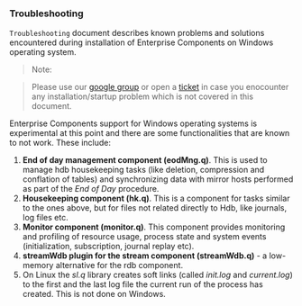###                                           **Troubleshooting**

<!--------------------------------------------------------------------------------------------------------------------->
`Troubleshooting` document describes known problems and solutions encountered during installation of Enterprise 
Components on Windows operating system.

> Note:
  
> Please use our [google group](https://groups.google.com/d/forum/exxeleron) 
or open a [ticket](https://github.com/exxeleron/enterprise-components/issues) 
in case you enocounter any installation/startup problem which is not covered in this document.

Enterprise Components support for Windows operating systems is experimental at this point and there are some functionalities that are known to not work. These include:

1. **End of day management component (eodMng.q)**. This is used to manage hdb housekeeping tasks (like deletion, compression and conflation of tables) and synchronizing data with mirror hosts performed as part of the *End of Day* procedure.
2. **Housekeeping component (hk.q)**. This is a component for tasks similar to the ones above, but for files not related directly to Hdb, like journals, log files etc.
3. **Monitor component (monitor.q)**. This component provides monitoring and profiling of resource usage, process state and system events (initialization, subscription, journal replay etc).
4. **streamWdb plugin for the stream component (streamWdb.q)** - a low-memory alternative for the rdb component. 
5. On Linux the *sl.q* library creates soft links (called *init.log* and *current.log*) to the first and the last log file the current run of the process has created. This is not done on Windows.


